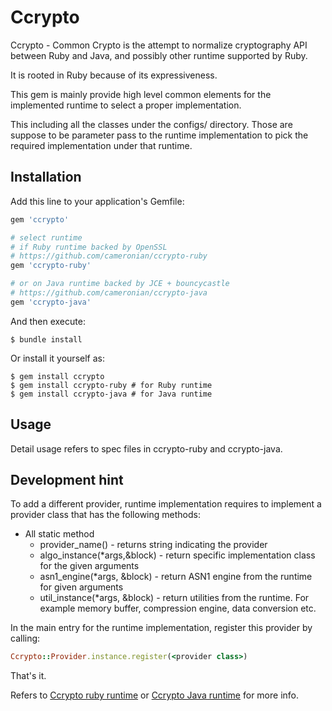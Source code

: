 # Ccrypto

Ccrypto - Common Crypto is the attempt to normalize cryptography API between Ruby and Java, and possibly other runtime supported by Ruby.

It is rooted in Ruby because of its expressiveness.

This gem is mainly provide high level common elements for the implemented runtime to select a proper implementation.

This including all the classes under the configs/ directory. Those are suppose to be parameter pass to the runtime implementation to pick the required implementation under that runtime.


## Installation

Add this line to your application's Gemfile:

```ruby
gem 'ccrypto'

# select runtime
# if Ruby runtime backed by OpenSSL
# https://github.com/cameronian/ccrypto-ruby
gem 'ccrypto-ruby'

# or on Java runtime backed by JCE + bouncycastle
# https://github.com/cameronian/ccrypto-java
gem 'ccrypto-java'
```

And then execute:

    $ bundle install

Or install it yourself as:

    $ gem install ccrypto
    $ gem install ccrypto-ruby # for Ruby runtime
    $ gem install ccrypto-java # for Java runtime


## Usage

Detail usage refers to spec files in ccrypto-ruby and ccrypto-java.

## Development hint

To add a different provider, runtime implementation requires to implement a provider class that has the following methods:

* All static method
  * provider\_name() - returns string indicating the provider
  * algo\_instance(\*args,&block) - return specific implementation class for the given arguments
  * asn1\_engine(\*args, &block) - return ASN1 engine from the runtime for given arguments
  * util\_instance(\*args, &block) - return utilities from the runtime. For example memory buffer, compression engine, data conversion etc. 


In the main entry for the runtime implementation, register this provider by calling:
```ruby
Ccrypto::Provider.instance.register(<provider class>)
```

That's it.

Refers to [Ccrypto ruby runtime](https://github.com/cameronian/ccrypto-ruby) or [Ccrypto Java runtime](https://github.com/cameronian/ccrypto-java) for more info.


